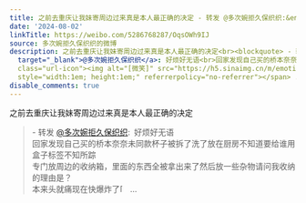 ```yaml
---
title: 之前去重庆让我妹寄周边过来真是本人最正确的决定 - 转发 @多次婉拒久保织织:&ensp;好烦好无语回家发现自己买的桥本奈奈未同款杯子被拆了洗了放在厨房不知道要给...
date: '2024-08-02'
linkTitle: https://weibo.com/5286768287/OqsOWh9IJ
source: 多次婉拒久保织织的微博
description: 之前去重庆让我妹寄周边过来真是本人最正确的决定<br><blockquote> - 转发 <a href="https://weibo.com/5286768287"
  target="_blank">@多次婉拒久保织织</a>: 好烦好无语<br>回家发现自己买的桥本奈奈未同款杯子被拆了洗了放在厨房不知道要给谁用盒子标签不知所踪<br>专门放周边的收纳箱，里面的东西全被拿出来了然后放一些杂物请问我收纳的理由是？<br>本来头就痛现在快爆炸了<span
  class="url-icon"><img alt="[微笑]" src="https://h5.sinaimg.cn/m/emoticon/icon/default/d_hehe-0be7e6251f.png"
  style="width:1em; height:1em;" referrerpolicy="no-referrer"></span> ...
disable_comments: true
---
```

之前去重庆让我妹寄周边过来真是本人最正确的决定<br><blockquote> - 转发 <a href="https://weibo.com/5286768287" target="_blank">@多次婉拒久保织织</a>: 好烦好无语<br>回家发现自己买的桥本奈奈未同款杯子被拆了洗了放在厨房不知道要给谁用盒子标签不知所踪<br>专门放周边的收纳箱，里面的东西全被拿出来了然后放一些杂物请问我收纳的理由是？<br>本来头就痛现在快爆炸了<span class="url-icon"><img alt="[微笑]" src="https://h5.sinaimg.cn/m/emoticon/icon/default/d_hehe-0be7e6251f.png" style="width:1em; height:1em;" referrerpolicy="no-referrer"></span> ...